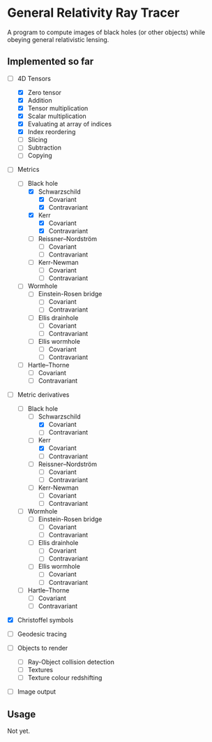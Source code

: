 # General Relativity Ray Tracer

A program to compute images of black holes (or other objects) while obeying general relativistic lensing. 

## Implemented so far
- [ ] 4D Tensors
  - [X] Zero tensor
  - [X] Addition
  - [X] Tensor multiplication
  - [X] Scalar multiplication
  - [X] Evaluating at array of indices
  - [X] Index reordering
  - [ ] Slicing
  - [ ] Subtraction
  - [ ] Copying

- [ ] Metrics
  - [ ] Black hole
    - [X] Schwarzschild
      - [X] Covariant
      - [X] Contravariant
    - [X] Kerr
      - [X] Covariant
      - [X] Contravariant
    - [ ] Reissner–Nordström
      - [ ] Covariant
      - [ ] Contravariant
    - [ ] Kerr-Newman
      - [ ] Covariant
      - [ ] Contravariant
  - [ ] Wormhole
    - [ ] Einstein-Rosen bridge
      - [ ] Covariant
      - [ ] Contravariant
    - [ ] Ellis drainhole
      - [ ] Covariant
      - [ ] Contravariant
    - [ ] Ellis wormhole
      - [ ] Covariant
      - [ ] Contravariant
  - [ ] Hartle–Thorne
    - [ ] Covariant
    - [ ] Contravariant

- [ ] Metric derivatives
  - [ ] Black hole
    - [ ] Schwarzschild
      - [X] Covariant
      - [ ] Contravariant
    - [ ] Kerr
      - [X] Covariant
      - [ ] Contravariant
    - [ ] Reissner–Nordström
      - [ ] Covariant
      - [ ] Contravariant
    - [ ] Kerr-Newman
      - [ ] Covariant
      - [ ] Contravariant
  - [ ] Wormhole
    - [ ] Einstein-Rosen bridge
      - [ ] Covariant
      - [ ] Contravariant
    - [ ] Ellis drainhole
      - [ ] Covariant
      - [ ] Contravariant
    - [ ] Ellis wormhole
      - [ ] Covariant
      - [ ] Contravariant
  - [ ] Hartle–Thorne
    - [ ] Covariant
    - [ ] Contravariant

- [X] Christoffel symbols

- [ ] Geodesic tracing

- [ ] Objects to render
  - [ ] Ray-Object collision detection
  - [ ] Textures
  - [ ] Texture colour redshifting

- [ ] Image output

## Usage
Not yet.
